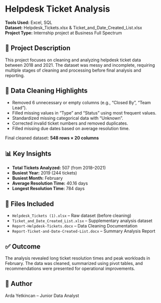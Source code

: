
# Helpdesk Ticket Analysis

**Tools Used:** Excel, SQL  
**Dataset:** Helpdesk_Tickets.xlsx & Ticket_and_Date_Created_List.xlsx  
**Project Type:** Internship project at Business Full Spectrum

## 📌 Project Description
This project focuses on cleaning and analyzing helpdesk ticket data between 2018 and 2021. The dataset was messy and incomplete, requiring multiple stages of cleaning and processing before final analysis and reporting.

## 🧹 Data Cleaning Highlights
- Removed 6 unnecessary or empty columns (e.g., “Closed By”, “Team Lead”).
- Filled missing values in “Type” and “Status” using most frequent values.
- Standardized missing categorical data with “Unknown”.
- Corrected invalid ticket numbers and removed duplicates.
- Filled missing due dates based on average resolution time.

Final cleaned dataset: **548 rows × 20 columns**

## 📊 Key Insights
- **Total Tickets Analyzed:** 507 (from 2018–2021)
- **Busiest Year:** 2019 (244 tickets)
- **Busiest Month:** February
- **Average Resolution Time:** 40.16 days
- **Longest Resolution Time:** 784 days

## 📁 Files Included
- `Helpdesk_Tickets (1).xlsx` – Raw dataset (before cleaning)
- `Ticket_and_Date_Created_List.xlsx` – Supplementary analysis dataset
- `Report-Helpdesk-Tickets.docx` – Data Cleaning Documentation
- `Report-Ticket-and-Date-Created-List.docx` – Summary Analysis Report

## ✅ Outcome
The analysis revealed long ticket resolution times and peak workloads in February. The data was cleaned, summarized using pivot tables, and recommendations were presented for operational improvements.

## 🔗 Author
Arda Yetkincan – Junior Data Analyst
